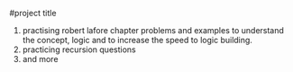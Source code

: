 #project title

1. practising robert lafore chapter problems and examples to understand the concept, logic and to increase the speed to logic building.
2. practicing recursion questions
3. and more



